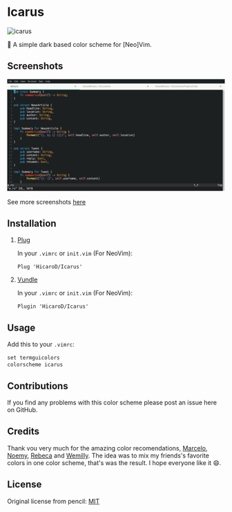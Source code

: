 # Icarus

![icarus](https://external-content.duckduckgo.com/iu/?u=https%3A%2F%2Fc.mql5.com%2F6%2F802%2Ficarus_new.jpg&f=1&nofb=1)

🎨 A simple dark based color scheme for [Neo]Vim. 

## Screenshots
![rust](screenshots/rust.png)

See more screenshots [here](screenshots/screenshots.md)

## Installation

1. [Plug][]

    In your `.vimrc` or `init.vim` (For NeoVim):
    ```
    Plug 'HicaroD/Icarus'
    ```

2. [Vundle][]

    In your `.vimrc` or `init.vim` (For NeoVim):
    ```
    Plugin 'HicaroD/Icarus'
    ```

[vundle]: https://github.com/gmarik/Vundle.vim
[plug]: https://github.com/junegunn/vim-plug

## Usage

Add this to your `.vimrc`:

```
set termguicolors
colorscheme icarus
```

## Contributions

If you find any problems with this color scheme please post an issue here on
GitHub. 

## Credits

Thank vou very much for the amazing color recomendations, [Marcelo][], [Noemy][], [Rebeca][] and [Wemilly][]. The idea was to mix
my friends's favorite colors in one color scheme, that's was the result. I hope everyone like it :smile:.

[marcelo]: https://github.com/basedCadet
[noemy]: https://github.com/noemyroberta
[rebeca]: https://github.com/becacoli 
[wemilly]: https://github.com/wemillymaria

## License

Original license from pencil: [MIT](LICENSE)
